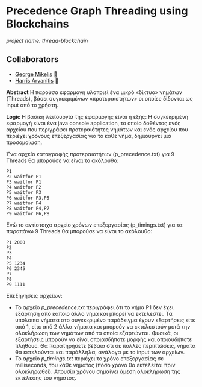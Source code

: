 # Precedence Graph Threading using Blockchains

*project name: thread-blockchain*

## Collaborators
- [George Mikelis](https://github.com/GeorgeMikelis) :guitar:
- [Harris Arvanitis](https://github.com/XarisA) :rocket:

**Abstract**
Η παρούσα εφαρμογή υλοποιεί ένα μικρό «δίκτυο» νημάτων (Threads), βάσει συγκεκριμένων «προτεραιοτήτων» οι οποίες δίδονται ως input από το χρήστη.

**Logic** 
Η βασική λειτουργία της εφαρμογής είναι η εξής: 
Η συγκεκριμένη εφαρμογή είναι ένα java console application, το οποίο δοθέντος ενός αρχείου που περιγράφει προτεραιότητες νημάτων και ενός αρχείου που περιέχει χρόνους επεξεργασίας για το κάθε νήμα, δημιουργεί μια προσομοίωση.

Ένα αρχείο καταγραφής προτεραιοτήτων (p_precedence.txt) για 9 Threads θα μπορούσε να
είναι το ακόλουθο:

```csv
P1
P2 waitfor P1
P3 waitfor P1
P4 waitfor P2
P5 waitfor P3
P6 waitfor P3,P5
P7 waitfor P4
P8 waitfor P4,P7
P9 waitfor P6,P8
```
Ενώ το αντίστοιχο αρχείο χρόνων επεξεργασίας (p_timings.txt) για τα παραπάνω 9 Threads
θα μπορούσε να είναι το ακόλουθο:

```csv
P1 2000
P2
P3
P4
P5 1234
P6 2345
P7
P8
P9 1111
```
Επεξηγήσεις αρχείων:

- Το αρχείο *p_precedence.txt* περιγράφει ότι το νήμα Ρ1 δεν έχει εξάρτηση από κάποιο άλλο νήμα και μπορεί να εκτελεστεί. Τα υπόλοιπα νήματα στο συγκεκριμένο παράδειγμα έχουν εξαρτήσεις είτε από 1, είτε από 2 άλλα νήματα και μπορούν να εκτελεστούν μετά την ολοκλήρωση των νημάτων από τα οποία εξαρτώνται. Φυσικά, οι εξαρτήσεις μπορούν να είναι οποιασδήποτε μορφής και οποιουδήποτε πλήθους. Θα παρατηρήσετε βέβαια ότι σε πολλές περιπτώσεις, νήματα θα εκτελούνται και παράλληλα, ανάλογα με το input των αρχείων.
- Το αρχείο *p_timings.txt* περιέχει το χρόνο επεξεργασίας σε milliseconds, του κάθε
νήματος (πόσο χρόνο θα εκτελείται πριν ολοκληρωθεί). Απουσία χρόνου σημαίνει
άμεση ολοκλήρωση της εκτέλεσης του νήματος.